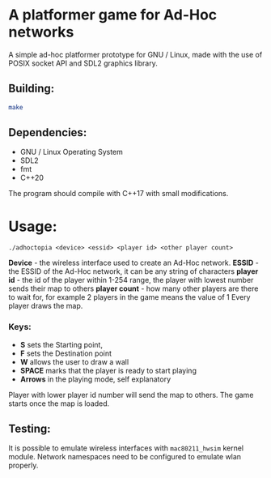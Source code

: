 
# A platformer game for Ad-Hoc networks
A simple ad-hoc platformer prototype for GNU / Linux, 
made with the use of POSIX socket API and SDL2 graphics library.

## Building:
```sh
make
```

## Dependencies:
- GNU / Linux Operating System
- SDL2
- fmt
- C++20

The program should compile with C++17 with small modifications.

# Usage:
`./adhoctopia <device> <essid> <player id> <other player count>`

**Device** - the wireless interface used to create an Ad-Hoc network.
**ESSID** - the ESSID of the Ad-Hoc network, it can be any string of characters
**player id** - the id of the player within 1-254 range, the player with lowest number sends their map to others
**player count** - how many other players are there to wait for, 
for example 2 players in the game means the value of 1
Every player draws the map. 

### Keys:
- **S** sets the Starting point,
- **F** sets the Destination point
- **W** allows the user to draw a wall
- **SPACE** marks that the player is ready to start playing
- **Arrows** in the playing mode, self explanatory

Player with lower player id number will send the map to others.
The game starts once the map is loaded.

## Testing:
It is possible to emulate wireless interfaces with `mac80211_hwsim` kernel module.
Network namespaces need to be configured to emulate wlan properly.
